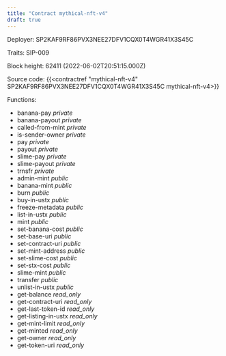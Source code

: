 ```yaml
---
title: "Contract mythical-nft-v4"
draft: true
---
```

Deployer: SP2KAF9RF86PVX3NEE27DFV1CQX0T4WGR41X3S45C

Traits:
SIP-009 



Block height: 62411 (2022-06-02T20:51:15.000Z)

Source code: {{<contractref "mythical-nft-v4" SP2KAF9RF86PVX3NEE27DFV1CQX0T4WGR41X3S45C mythical-nft-v4>}}

Functions:

* banana-pay _private_
* banana-payout _private_
* called-from-mint _private_
* is-sender-owner _private_
* pay _private_
* payout _private_
* slime-pay _private_
* slime-payout _private_
* trnsfr _private_
* admin-mint _public_
* banana-mint _public_
* burn _public_
* buy-in-ustx _public_
* freeze-metadata _public_
* list-in-ustx _public_
* mint _public_
* set-banana-cost _public_
* set-base-uri _public_
* set-contract-uri _public_
* set-mint-address _public_
* set-slime-cost _public_
* set-stx-cost _public_
* slime-mint _public_
* transfer _public_
* unlist-in-ustx _public_
* get-balance _read_only_
* get-contract-uri _read_only_
* get-last-token-id _read_only_
* get-listing-in-ustx _read_only_
* get-mint-limit _read_only_
* get-minted _read_only_
* get-owner _read_only_
* get-token-uri _read_only_
